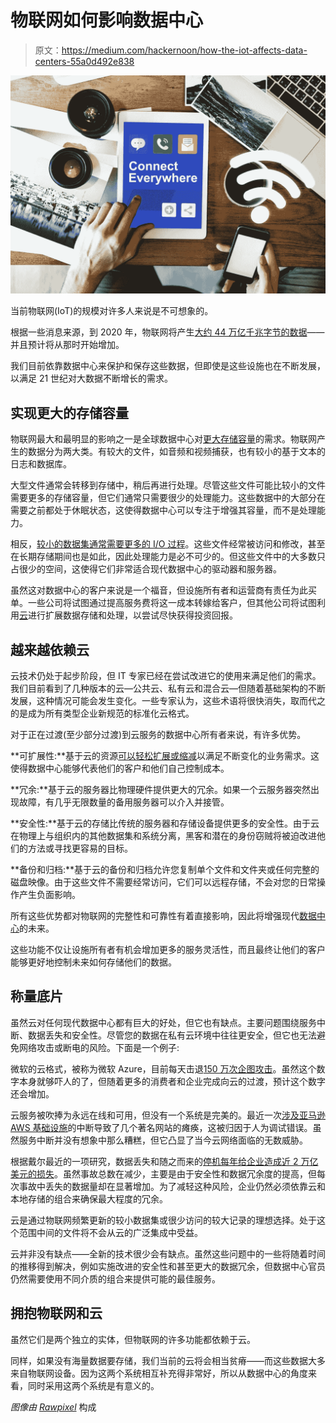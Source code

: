 # 物联网如何影响数据中心

> 原文：<https://medium.com/hackernoon/how-the-iot-affects-data-centers-55a0d492e838>

![](img/1b1f2a38b504b22024ee539f3874dfe7.png)

当前物联网(IoT)的规模对许多人来说是不可想象的。

根据一些消息来源，到 2020 年，物联网将产生[大约 44 万亿千兆字节的数据](https://www.emc.com/leadership/digital-universe/2014iview/executive-summary.htm)——并且预计将从那时开始增加。

我们目前依靠数据中心来保护和保存这些数据，但即使是这些设施也在不断发展，以满足 21 世纪对大数据不断增长的需求。

## **实现更大的存储容量**

物联网最大和最明显的影响之一是全球数据中心对[更大存储容量](http://www.computerweekly.com/feature/Storage-101-The-IoTs-impact-on-storage)的需求。物联网产生的数据分为两大类。有较大的文件，如音频和视频捕获，也有较小的基于文本的日志和数据库。

大型文件通常会转移到存储中，稍后再进行处理。尽管这些文件可能比较小的文件需要更多的存储容量，但它们通常只需要很少的处理能力。这些数据中的大部分在需要之前都处于休眠状态，这使得数据中心可以专注于增强其容量，而不是处理能力。

相反，[较小的数据集通常需要更多的 I/O 过程](http://www.datacenterknowledge.com/archives/2014/06/16/internet-things-mean-data-centers)。这些文件经常被访问和修改，甚至在长期存储期间也是如此，因此处理能力是必不可少的。但这些文件中的大多数只占很少的空间，这使得它们非常适合现代数据中心的驱动器和服务器。

虽然这对数据中心的客户来说是一个福音，但设施所有者和运营商有责任为此买单。一些公司将试图通过提高服务费将这一成本转嫁给客户，但其他公司将试图利用[云](https://hackernoon.com/tagged/cloud)进行扩展数据存储和处理，以尝试尽快获得投资回报。

## **越来越依赖云**

云技术仍处于起步阶段，但 IT 专家已经在尝试改进它的使用来满足他们的需求。我们目前看到了几种版本的云—公共云、私有云和混合云—但随着基础架构的不断发展，这种情况可能会发生变化。一些专家认为，这些术语将很快消失，取而代之的是成为所有类型企业新规范的标准化云格式。

对于正在过渡(至少部分过渡)到云服务的数据中心所有者来说，有许多优势。

**可扩展性:**基于云的资源[可以轻松扩展或缩减](http://worldwidesupply.net/blog/internet-things-will-impact-data-center/)以满足不断变化的业务需求。这使得数据中心能够代表他们的客户和他们自己控制成本。

**冗余:**基于云的服务器比物理硬件提供更大的冗余。如果一个云服务器突然出现故障，有几乎无限数量的备用服务器可以介入并接管。

**安全性:**基于云的存储比传统的服务器和存储设备提供更多的安全性。由于云在物理上与组织内的其他数据集和系统分离，黑客和潜在的身份窃贼将被迫改进他们的方法或寻找更容易的目标。

**备份和归档:**基于云的备份和归档允许您复制单个文件和文件夹或任何完整的磁盘映像。由于这些文件不需要经常访问，它们可以远程存储，不会对您的日常操作产生负面影响。

所有这些优势都对物联网的完整性和可靠性有着直接影响，因此将增强现代[数据中心](https://hackernoon.com/tagged/data-center)的未来。

这些功能不仅让设施所有者有机会增加更多的服务灵活性，而且最终让他们的客户能够更好地控制未来如何存储他们的数据。

## **称量底片**

虽然云对任何现代数据中心都有巨大的好处，但它也有缺点。主要问题围绕服务中断、数据丢失和安全性。尽管您的数据在私有云环境中往往更安全，但它也无法避免网络攻击或断电的风险。下面是一个例子:

微软的云格式，被称为微软 Azure，目前每天击退[150 万次企图攻击](http://www.eweek.com/security/microsoft-s-cloud-weathers-1.5-million-hack-attempts-each-day)。虽然这个数字本身就够吓人的了，但随着更多的消费者和企业完成向云的过渡，预计这个数字还会增加。

云服务被吹捧为永远在线和可用，但没有一个系统是完美的。最近一次[涉及亚马逊 AWS 基础设施](https://www.recode.net/2017/3/2/14792636/amazon-aws-internet-outage-cause-human-error-incorrect-command)的中断导致了几个著名网站的瘫痪，这被归因于人为调试错误。虽然服务中断并没有想象中那么糟糕，但它凸显了当今云网络面临的无数威胁。

根据戴尔最近的一项研究，数据丢失和随之而来的[停机每年给企业造成近 2 万亿美元的损失](https://www.emc.com/about/news/press/2014/20141202-01.htm)。虽然事故总数在减少，主要是由于安全性和数据冗余度的提高，但每次事故中丢失的数据量却在显著增加。为了减轻这种风险，企业仍然必须依靠云和本地存储的组合来确保最大程度的冗余。

云是通过物联网频繁更新的较小数据集或很少访问的较大记录的理想选择。处于这个范围中间的文件将不会从云的广泛集成中受益。

云并非没有缺点——全新的技术很少会有缺点。虽然这些问题中的一些将随着时间的推移得到解决，例如实施改进的安全性和甚至更大的数据冗余，但数据中心官员仍然需要使用不同介质的组合来提供可能的最佳服务。

## **拥抱物联网和云**

虽然它们是两个独立的实体，但物联网的许多功能都依赖于云。

同样，如果没有海量数据要存储，我们当前的云将会相当贫瘠——而这些数据大多来自物联网设备。因为这两个系统相互补充得非常好，所以从数据中心的角度来看，同时采用这两个系统是有意义的。

*图像由* [*Rawpixel*](https://www.rawpixel.com/image/270690#) 构成